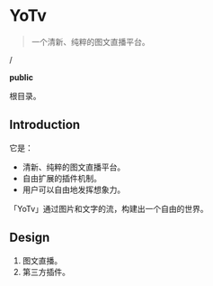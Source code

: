 # YoTv

> 一个清新、纯粹的图文直播平台。

/

**public**

根目录。

## Introduction

它是：

* 清新、纯粹的图文直播平台。
* 自由扩展的插件机制。
* 用户可以自由地发挥想象力。

「YoTv」通过图片和文字的流，构建出一个自由的世界。

## Design

1. 图文直播。
2. 第三方插件。